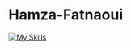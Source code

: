 # Hamza-Fatnaoui
[![My Skills](https://skillicons.dev/icons?i=js,html,css,wasm,python)](https://skillicons.dev)
